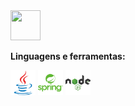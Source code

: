 <a href="https://www.linkedin.com/in/windson-donizeti-macedo/" target="_blank">
  <img src="https://i.ibb.co/Kx2GSrT/linkedin.png" width="48px" height="48px">
</a>

**Linguagens e ferramentas:**  

<p align="left">
<img src="https://raw.githubusercontent.com/devicons/devicon/master/icons/java/java-original.svg" alt="Java" width="40" height="40"/>
<img src="https://raw.githubusercontent.com/devicons/devicon/master/icons/spring/spring-original-wordmark.svg" alt="Spring Boot" width="40" height="40"/>
<img src="https://raw.githubusercontent.com/devicons/devicon/master/icons/nodejs/nodejs-original-wordmark.svg" alt="Node.js" width="40" height="40"/>
</p>

